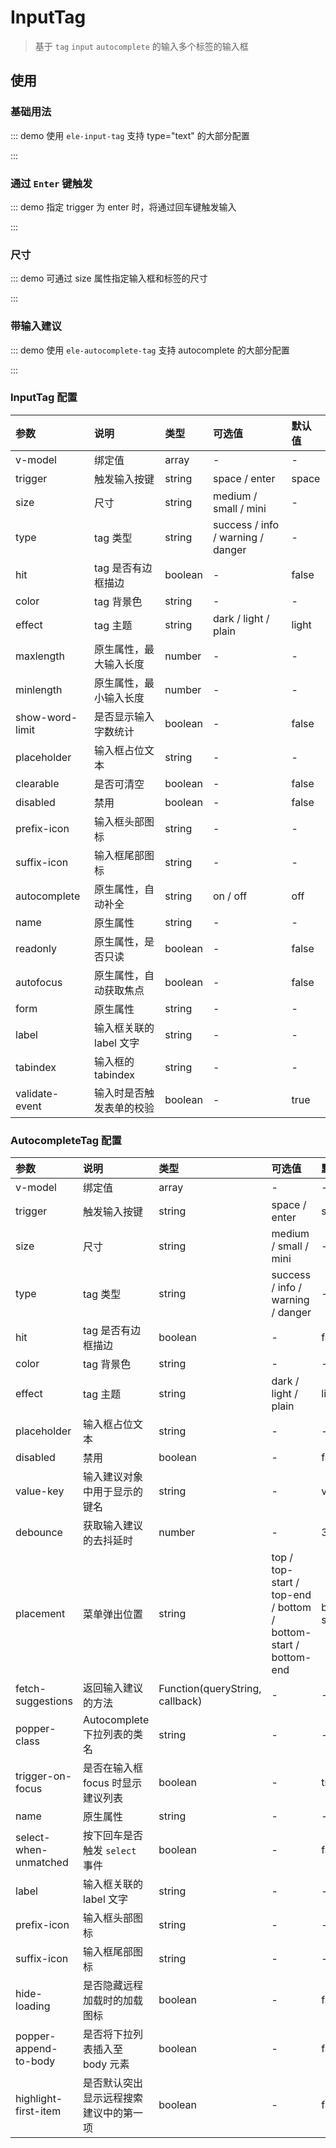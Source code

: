 # InputTag

> 基于 `tag` `input` `autocomplete` 的输入多个标签的输入框

## 使用

### 基础用法

::: demo 使用 `ele-input-tag` 支持 type="text" 的大部分配置

<template>
  <ele-input-tag
    v-model="inputTags"
    placeholder="请输入内容后点击空格按键"
  />
</template>

<script>
import { ref } from 'vue'

export default {
  setup() {
    const inputTags = ref([])

    return {
      inputTags
    }
  }
}
</script>

:::

### 通过 `Enter` 键触发

::: demo 指定 trigger 为 enter 时，将通过回车键触发输入

<template>
  <ele-input-tag
    v-model="inputTags1"
    trigger="enter"
    placeholder="请输入内容后点击回车按键"
  />
</template>

<script>
import { ref } from 'vue'

export default {
  setup() {
    const inputTags1 = ref([])

    return {
      inputTags1
    }
  }
}
</script>

:::

### 尺寸

::: demo 可通过 size 属性指定输入框和标签的尺寸

<template>
  <ele-input-tag
    v-for="item in sizeList"
    v-model="inputTags2"
    :key="item"
    :size="item"
    placeholder="请输入内容后点击空格按键"
    class="input-tag-size"
  />
</template>

<script>
import { ref } from 'vue'

export default {
  setup() {
    const inputTags2 = ref([])
    const sizeList = ['medium', 'small', 'mini']

    return {
      inputTags2,
      sizeList,
    }
  }
}
</script>

<style>
.input-tag-size {
  margin-bottom: 10px;
}
.input-tag-size:last-child {
  margin-bottom: 0;
}
</style>

:::

### 带输入建议

::: demo 使用 `ele-autocomplete-tag` 支持 autocomplete 的大部分配置

<template>
  <ele-autocomplete-tag
    v-model="autocompleteTags"
    :fetch-suggestions="querySearch"
    placeholder="请输入内容后点击空格按键"
  />
</template>

<script>
import { ref } from 'vue'

export default {
  setup() {
    const autocompleteTags = ref([])
    const list = [
      { value: 'Go', tag: 'go' },
      { value: 'JavaScript', tag: 'javascript' },
      { value: 'Python', tag: 'python' },
    ]

    function querySearch(queryString, cb) {
      cb(queryString ? list.filter(i => {
        return i.value.indexOf(queryString.toLowerCase()) === 0
      }) : list)
    }

    return {
      autocompleteTags,
      list,
      querySearch,
    }
  }
}
</script>

:::

### InputTag 配置

| 参数            | 说明                     | 类型    | 可选值                            | 默认值 |
| :-------------- | :----------------------- | :------ | :-------------------------------- | :----- |
| v-model         | 绑定值                   | array   | -                                 | -      |
| trigger         | 触发输入按键             | string  | space / enter                     | space  |
| size            | 尺寸                     | string  | medium / small / mini             | -      |
| type            | tag 类型                 | string  | success / info / warning / danger | -      |
| hit             | tag 是否有边框描边       | boolean | -                                 | false  |
| color           | tag 背景色               | string  | -                                 | -      |
| effect          | tag 主题                 | string  | dark / light / plain              | light  |
| maxlength       | 原生属性，最大输入长度   | number  | -                                 | -      |
| minlength       | 原生属性，最小输入长度   | number  | -                                 | -      |
| show-word-limit | 是否显示输入字数统计     | boolean | -                                 | false  |
| placeholder     | 输入框占位文本           | string  | -                                 | -      |
| clearable       | 是否可清空               | boolean | -                                 | false  |
| disabled        | 禁用                     | boolean | -                                 | false  |
| prefix-icon     | 输入框头部图标           | string  | -                                 | -      |
| suffix-icon     | 输入框尾部图标           | string  | -                                 | -      |
| autocomplete    | 原生属性，自动补全       | string  | on / off                          | off    |
| name            | 原生属性                 | string  | -                                 | -      |
| readonly        | 原生属性，是否只读       | boolean | -                                 | false  |
| autofocus       | 原生属性，自动获取焦点   | boolean | -                                 | false  |
| form            | 原生属性                 | string  | -                                 | -      |
| label           | 输入框关联的 label 文字  | string  | -                                 | -      |
| tabindex        | 输入框的 tabindex        | string  | -                                 | -      |
| validate-event  | 输入时是否触发表单的校验 | boolean | -                                 | true   |

### AutocompleteTag 配置

| 参数                  | 说明                                   | 类型                            | 可选值                                                         | 默认值       |
| :-------------------- | :------------------------------------- | :------------------------------ | :------------------------------------------------------------- | :----------- |
| v-model               | 绑定值                                 | array                           | -                                                              | -            |
| trigger               | 触发输入按键                           | string                          | space / enter                                                  | space        |
| size                  | 尺寸                                   | string                          | medium / small / mini                                          | -            |
| type                  | tag 类型                               | string                          | success / info / warning / danger                              | -            |
| hit                   | tag 是否有边框描边                     | boolean                         | -                                                              | false        |
| color                 | tag 背景色                             | string                          | -                                                              | -            |
| effect                | tag 主题                               | string                          | dark / light / plain                                           | light        |
| placeholder           | 输入框占位文本                         | string                          | -                                                              | -            |
| disabled              | 禁用                                   | boolean                         | -                                                              | false        |
| value-key             | 输入建议对象中用于显示的键名           | string                          | -                                                              | value        |
| debounce              | 获取输入建议的去抖延时                 | number                          | -                                                              | 300          |
| placement             | 菜单弹出位置                           | string                          | top / top-start / top-end / bottom / bottom-start / bottom-end | bottom-start |
| fetch-suggestions     | 返回输入建议的方法                     | Function(queryString, callback) | -                                                              | -            |
| popper-class          | Autocomplete 下拉列表的类名            | string                          | -                                                              | -            |
| trigger-on-focus      | 是否在输入框 focus 时显示建议列表      | boolean                         | -                                                              | true         |
| name                  | 原生属性                               | string                          | -                                                              | -            |
| select-when-unmatched | 按下回车是否触发 `select` 事件         | boolean                         | -                                                              | false        |
| label                 | 输入框关联的 label 文字                | string                          | -                                                              | -            |
| prefix-icon           | 输入框头部图标                         | string                          | -                                                              | -            |
| suffix-icon           | 输入框尾部图标                         | string                          | -                                                              | -            |
| hide-loading          | 是否隐藏远程加载时的加载图标           | boolean                         | -                                                              | false        |
| popper-append-to-body | 是否将下拉列表插入至 body 元素         | boolean                         | -                                                              | false        |
| highlight-first-item  | 是否默认突出显示远程搜索建议中的第一项 | boolean                         | -                                                              | false        |
